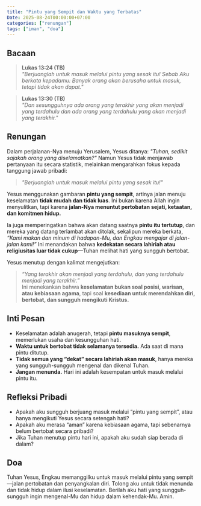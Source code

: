 ```yaml
---
title: "Pintu yang Sempit dan Waktu yang Terbatas"
Date: 2025-08-24T00:00:00+07:00
categories: ["renungan"]
tags: ["iman", "doa"]
---
```


## Bacaan

> **Lukas 13:24 (TB)**  
> _"Berjuanglah untuk masuk melalui pintu yang sesak itu! Sebab Aku berkata kepadamu: Banyak orang akan berusaha untuk masuk, tetapi tidak akan dapat."_

> **Lukas 13:30 (TB)**  
> _"Dan sesungguhnya ada orang yang terakhir yang akan menjadi yang terdahulu dan ada orang yang terdahulu yang akan menjadi yang terakhir."_

## Renungan

Dalam perjalanan-Nya menuju Yerusalem, Yesus ditanya: _"Tuhan, sedikit sajakah orang yang diselamatkan?"_ Namun Yesus tidak menjawab pertanyaan itu secara statistik, melainkan mengarahkan fokus kepada tanggung jawab pribadi:

> _"Berjuanglah untuk masuk melalui pintu yang sesak itu!"_

Yesus menggunakan gambaran **pintu yang sempit**, artinya jalan menuju keselamatan **tidak mudah dan tidak luas**. Ini bukan karena Allah ingin menyulitkan, tapi karena **jalan-Nya menuntut pertobatan sejati, ketaatan, dan komitmen hidup.**

Ia juga memperingatkan bahwa akan datang saatnya **pintu itu tertutup**, dan mereka yang datang terlambat akan ditolak, sekalipun mereka berkata, _“Kami makan dan minum di hadapan-Mu, dan Engkau mengajar di jalan-jalan kami!”_ Ini menandakan bahwa **kedekatan secara lahiriah atau religiusitas luar tidak cukup**—Tuhan melihat hati yang sungguh bertobat.

Yesus menutup dengan kalimat mengejutkan:

> _“Yang terakhir akan menjadi yang terdahulu, dan yang terdahulu menjadi yang terakhir.”_  
> Ini menekankan bahwa **keselamatan bukan soal posisi, warisan, atau kebiasaan agama**, tapi soal **kesediaan untuk merendahkan diri, bertobat, dan sungguh mengikuti Kristus.**

## Inti Pesan

- Keselamatan adalah anugerah, tetapi **pintu masuknya sempit**, memerlukan usaha dan kesungguhan hati.
- **Waktu untuk bertobat tidak selamanya tersedia.** Ada saat di mana pintu ditutup.
- **Tidak semua yang “dekat” secara lahiriah akan masuk**, hanya mereka yang sungguh-sungguh mengenal dan dikenal Tuhan.
- **Jangan menunda.** Hari ini adalah kesempatan untuk masuk melalui pintu itu.

## Refleksi Pribadi

- Apakah aku sungguh berjuang masuk melalui “pintu yang sempit”, atau hanya mengikuti Yesus secara setengah hati?
- Apakah aku merasa “aman” karena kebiasaan agama, tapi sebenarnya belum bertobat secara pribadi?
- Jika Tuhan menutup pintu hari ini, apakah aku sudah siap berada di dalam?

## Doa

Tuhan Yesus, Engkau memanggilku untuk masuk melalui pintu yang sempit—jalan pertobatan dan penyangkalan diri. Tolong aku untuk tidak menunda dan tidak hidup dalam ilusi keselamatan. Berilah aku hati yang sungguh-sungguh ingin mengenal-Mu dan hidup dalam kehendak-Mu. Amin.
